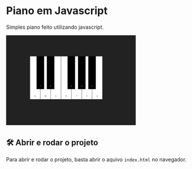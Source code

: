 # Piano em Javascript

Simples piano feito utilizando javascript.

<img src="https://github.com/andersonhsporto/js-piano/blob/main/resources/Piano.png" alt="Piano" width="70%">

## 🛠️ Abrir e rodar o projeto

Para abrir e rodar o projeto, basta abrir o aquivo `index.html` no navegador.
